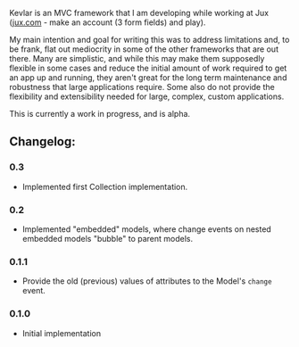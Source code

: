 Kevlar is an MVC framework that I am developing while working at Jux ([jux.com](http://jux.com) - make an account (3 form fields) and play).

My main intention and goal for writing this was to address limitations and, to be frank, flat out mediocrity in some of the other frameworks that are out there.  Many are simplistic, and while this may make them supposedly flexible in some cases and reduce the initial amount of work required to get an app up and running, they aren't great for the long term maintenance and robustness that large applications require. Some also do not provide the flexibility and extensibility needed for large, complex, custom applications.

This is currently a work in progress, and is alpha.

## Changelog:

### 0.3

* Implemented first Collection implementation.

### 0.2

* Implemented "embedded" models, where change events on nested embedded models "bubble" to parent models.

### 0.1.1

* Provide the old (previous) values of attributes to the Model's `change` event.

### 0.1.0

* Initial implementation
